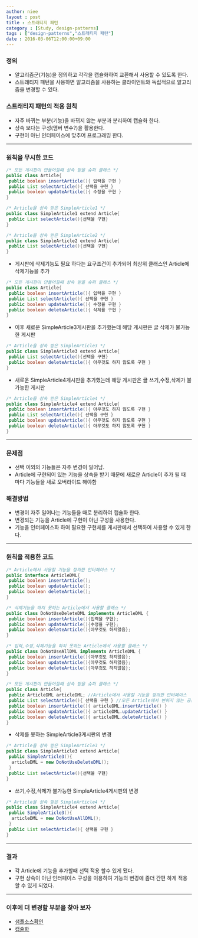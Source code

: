 ```yaml
---
author: niee
layout : post
title : 스트래티지 패턴
category : [Study, design-patterns]
tags : ["design-patterns","스트래티지 패턴"]
date : 2016-03-06T12:00:00+09:00
---
```


### 정의
- 알고리즘군(기능)을 정의하고 각각을 캡슐화하여 교환해서 사용할 수 있도록 한다.
- 스트래티지 패턴을 사용하면 알고리즘을 사용하는 클라이언트와 독립적으로 알고리즘을 변경할 수 있다.

### 스트래티지 패턴의 적용 원칙
- 자주 바뀌는 부분(기능)을 바뀌지 않는 부분과 분리하여 캡슐화 한다.
- 상속 보다는 구성(멤버 변수?)을 활용한다.
- 구현이 아닌 인터페이스에 맞추어 프로그래밍 한다.

--------------------------
### 원칙을 무시한 코드

```java
/* 모든 게시판이 만들어질때 상속 받을 슈퍼 클래스 */
public class Article{
 public boolean insertArticle(){ 입력을 구현 }
 public List selectArticle(){ 선택을 구현 }
 public boolean updateArticle(){ 수정을 구현 }
}
```

```java
/* Article을 상속 받은 SimpleArticle1 */
public class SimpleArticle1 extend Article{
 public List selectArticle(){선택을 구현}
}
```

```java
/* Article을 상속 받은 SimpleArticle2 */
public class SimpleArticle2 extend Article{
 public List selectArticle(){선택을 구현}
}
```

- 게시판에 삭제기능도 필요 하다는 요구조건이 추가되어 최상위 클래스인 Article에 삭제기능을 추가

```java
/* 모든 게시판이 만들어질때 상속 받을 슈퍼 클래스 */
public class Article{
 public boolean insertArticle(){ 입력을 구현 }
 public List selectArticle(){ 선택을 구현 }
 public boolean updateArticle(){ 수정을 구현 }
 public boolean deleteArticle(){ 삭제를 구현 }
}
```

- 이후 새로운 SimpleArticle3게시판을 추가했는데 해당 게시판은 글 삭제가 불가능한 게시판

```java
/* Article을 상속 받은 SimpleArticle3 */
public class SimpleArticle3 extend Article{
 public List selectArticle(){선택을 구현}
 public boolean deleteArticle(){ 아무것도 하지 않도록 구현 }
}
```

- 새로운 SimpleArticle4게시판을 추가했는데 해당 게시판은 글 쓰기,수정,삭제가 불가능한 게시판

```java
/* Article을 상속 받은 SimpleArticle4 */
public class SimpleArticle4 extend Article{
 public boolean insertArticle(){ 아무것도 하지 않도록 구현 }
 public List selectArticle(){ 선택을 구현 }
 public boolean updateArticle(){ 아무것도 하지 않도록 구현 }
 public boolean deleteArticle(){ 아무것도 하지 않도록 구현 }
}
```

-----------------------------------

### 문제점
- 선택 이외의 기능들은 자주 변경이 일어남.
- Article에 구현되어 있는 기능을 상속을 받기 때문에 새로운 Article이 추가 될 때 마다 기능들을 새로 오버라이드 해야함

### 해결방법
- 변경이 자주 일어나는 기능들을 때로 분리하여 캡슐화 한다.
- 변경되는 기능을 Article에 구현이 아닌 구성을 사용한다.
- 기능을 인터페이스화 하여 필요한 구현체를 게시판에서 선택하여 사용할 수 있게 한다.

-------------------------------

### 원칙을 적용한 코드
```java
/* Article에서 사용할 기능을 정의한 인터페이스 */
public interface ArticleDML{
 public boolean insertArticle();
 public boolean updateArticle();
 public boolean deleteArticle();
}
```

```java
/* 삭제기능을 하지 못하는 Article에서 사용할 클래스 */
public class DoNotUseDeleteDML implements ArticleDML {
 public boolean insertArticle(){입력을 구현};
 public boolean updateArticle(){수정을 구현};
 public boolean deleteArticle(){아무것도 하지않음};
}
```

```java
/* 입력,수정,삭제기능을 하지 못하는 Article에서 사용할 클래스 */
public class DoNotUseAllDML implements ArticleDML {
 public boolean insertArticle(){아무것도 하지않음};
 public boolean updateArticle(){아무것도 하지않음};
 public boolean deleteArticle(){아무것도 하지않음};
}
```

```java
/* 모든 게시판이 만들어질때 상속 받을 슈퍼 클래스 */
public class Article{
 public ArticleDML articleDML; //Article에서 사용할 기능을 정의한 인터페이스
 public List selectArticle(){ 선택을 구현 } //모든 Article에서 변하지 않는 공통 기능
 public boolean insertArticle(){ articleDML.insertArticle() }
 public boolean updateArticle(){ articleDML.updateArticle() }
 public boolean deleteArticle(){ articleDML.deleteArticle() }
}
```

- 삭제를 못하는 SimpleArticle3게시판의 변경

```java
/* Article을 상속 받은 SimpleArticle3 */
public class SimpleArticle3 extend Article{
 public SimpleArticle3(){
  articleDML = new DoNotUseDeleteDML();
 }
 public List selectArticle(){선택을 구현}
}
```

- 쓰기,수정,삭제가 불가능한 SimpleArticle4게시판의 변경

```java
/* Article을 상속 받은 SimpleArticle4 */
public class SimpleArticle4 extend Article{
 public SimpleArticle3(){
  articleDML = new DoNotUseAllDML();
 }
 public List selectArticle(){ 선택을 구현 }
}
```

--------------------------

### 결과
- 각 Article에 기능을 추가할때 선택 적용 할수 있게 됐다.
- 구현 상속이 아닌 인터페이스 구성을 이용하여 기능의 변경에 좀더 간편 하게 적용할 수 있게 되었다.

-------------------------------

### 이후에 더 변경할 부분을 찾아 보자
- [샘플소스확인](https://github.com/KWSStudy/DesignPartterns/tree/master/src/com/kws/stratege)
- [캡슐화](https://www.google.co.kr/webhp?sourceid=chrome-instant&ion=1&espv=2&ie=UTF-8#q=java+%EC%BA%A1%EC%8A%90%ED%99%94)
